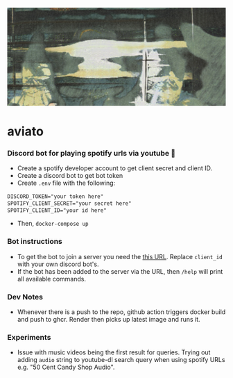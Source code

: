 ![cover photo](cover_photo.png)

# aviato

### Discord bot for playing spotify urls via youtube 🤘

- Create a spotify developer account to get client secret and client ID.
- Create a discord bot to get bot token
- Create `.env` file with the following:

```
DISCORD_TOKEN="your token here"
SPOTIFY_CLIENT_SECRET="your secret here"
SPOTIFY_CLIENT_ID="your id here"
```

- Then, `docker-compose up`

### Bot instructions

- To get the bot to join a server you need the [this URL](https://discord.com/oauth2/authorize?client_id=1206957246743973979&permissions=36700160&scope=bot). Replace `client_id` with your own discord bot's.
- If the bot has been added to the server via the URL, then `/help` will print all available commands.

### Dev Notes
- Whenever there is a push to the repo, github action triggers docker build and push to ghcr. Render then picks up latest image and runs it.

### Experiments

- Issue with music videos being the first result for queries. Trying out adding `audio` string to youtube-dl search query when using spotify URLs e.g. "50 Cent Candy Shop Audio".
